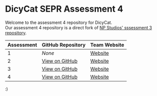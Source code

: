 # DicyCat SEPR Assessment 4
Welcome to the assessment 4 repository for DicyCat.  
Our assessment 4 repository is a direct fork of [NP Studios' sssessment 3 repository](https://github.com/Luceapuce/SEPR-Assessment-Three).

Assessment | GitHub Repository | Team Website
--- | --- | ---
1 | *None* | [Website](https://sites.google.com/york.ac.uk/dicycat/)
2 | [View on GitHub](https://github.com/dancyates/DicyCat) | [Website](https://sites.google.com/york.ac.uk/dicycat/)
3 | [View on GitHub](https://github.com/luket511/DicyCat-Assessment3) | [Website](https://dicycat.github.io/)
4 | [View on GitHub](https://github.com/dancyates/DicyCat-Assessment4) | [Website](https://dicycat.github.io/)

:)
